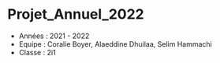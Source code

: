 # Projet_Annuel_2022

- Années : 2021 - 2022
- Equipe : Coralie Boyer, Alaeddine Dhuilaa, Selim Hammachi
- Classe : 2i1
